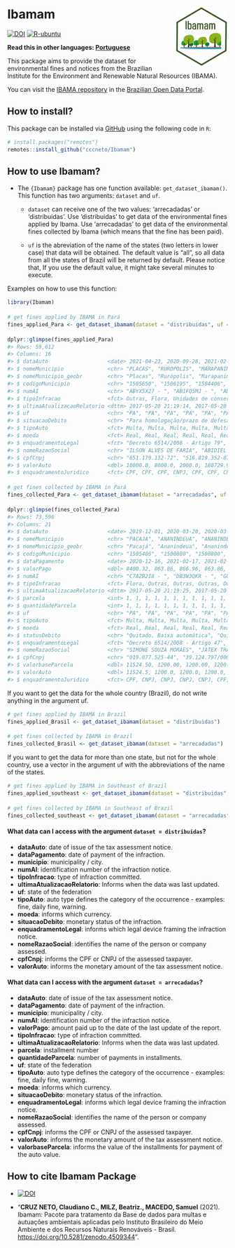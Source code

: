 
<!-- README.md is generated from README.Rmd. Please edit that file -->

# Ibamam <img src="man/figures/hexlogo.png" align="right" width = "120px"/>

<!-- badges: start -->

[![DOI](https://zenodo.org/badge/DOI/10.5281/zenodo.4509344.svg)](https://doi.org/10.5281/zenodo.4509344)
[![R-ubuntu](https://github.com/cccneto/Ibamam/actions/workflows/R-CMD-check-ubuntu.yaml/badge.svg)](https://github.com/cccneto/Ibamam/actions/workflows/R-CMD-check-ubuntu.yaml)
<!-- badges: end -->

**Read this in other languages:
[Portuguese](https://cccneto.github.io/Ibamam/articles/README.port.html)**

This package aims to provide the dataset for environmental fines and
notices from the Brazilian Institute for the Environment and Renewable
Natural Resources (IBAMA).

You can visit the [IBAMA
repository](https://dados.gov.br/organization/instituto-brasileiro-do-meio-ambiente-e-dos-recursos-naturais-renovaveis-ibama)
in the [Brazilian Open Data Portal](https://dados.gov.br/).

## How to install?

This package can be installed via [GitHub](https://github.com/) using
the following code in `R`:

``` r
# install.packages("remotes")
remotes::install_github("cccneto/Ibamam")
```

## How to use **Ibamam**?

-   The `{Ibamam}` package has one function available:
    `get_dataset_ibamam()`. This function has two arguments: `dataset`
    and `uf`.

    -   `dataset` can receive one of the two values: ‘arrecadadas’ or
        ‘distribuidas’. Use ‘distribuidas’ to get data of the
        environmental fines applied by Ibama. Use ‘arrecadadas’ to get
        data of the environmental fines collected by Ibama (which means
        that the fine has been paid).

    -   `uf` is the abreviation of the name of the states (two letters
        in lower case) that data will be obtained. The default value is
        “all”, so all data from all the states of Brazil will be
        returned by default. Please notice that, If you use the default
        value, it might take several minutes to execute.

Examples on how to use this function:

``` r
library(Ibamam)

# get fines applied by IBAMA in Pará
fines_applied_Para <- get_dataset_ibamam(dataset = "distribuidas", uf = "PA")

dplyr::glimpse(fines_applied_Para)
#> Rows: 59,612
#> Columns: 16
#> $ dataAuto                   <date> 2021-04-23, 2020-09-28, 2021-02-10, 2020-0…
#> $ nomeMunicipio              <chr> "PLACAS", "RUROPOLIS", "MARAPANIM", "PRAINH…
#> $ nomeMunicipio_geobr        <chr> "Placas", "Rurópolis", "Marapanim", "Prainh…
#> $ codigoMunicipio            <chr> "1505650", "1506195", "1504406", "1506005",…
#> $ numAI                      <chr> "ABYX5X27 - ", "AB1FQ5MJ - ", "AD6DF079 - "…
#> $ tipoInfracao               <fct> Outras, Flora, Unidades de conservação, Flo…
#> $ ultimaAtualizacaoRelatorio <dttm> 2017-05-20 21:19:14, 2017-05-20 21:19:14, …
#> $ uf                         <chr> "PA", "PA", "PA", "PA", "PA", "PA", "PA", "…
#> $ situacaoDebito             <chr> "Para homologação/prazo de defesa", "Para h…
#> $ tipoAuto                   <fct> Multa, Multa, Multa, Multa, Multa, Multa, M…
#> $ moeda                      <fct> Real, Real, Real, Real, Real, Real, Real, R…
#> $ enquadramentoLegal         <fct> "Decreto 6514/2008 - Artigo 79", "Decreto 6…
#> $ nomeRazaoSocial            <chr> "ILSON ALVES DE FARIA", "ABIDIEL CELESTINO …
#> $ cpfCnpj                    <chr> "651.179.132-72", "516.819.352-87", "667.55…
#> $ valorAuto                  <dbl> 10000.0, 8000.0, 2000.0, 180729.9, 2015000.…
#> $ enquadramentoJuridico      <fct> CPF, CPF, CPF, CNPJ, CPF, CPF, CPF, CNPJ, C…

# get fines collected by IBAMA in Pará
fines_collected_Para <- get_dataset_ibamam(dataset = "arrecadadas", uf = "PA")

dplyr::glimpse(fines_collected_Para)
#> Rows: 73,596
#> Columns: 21
#> $ dataAuto                   <date> 2019-12-01, 2020-03-20, 2020-03-10, 2020-0…
#> $ nomeMunicipio              <chr> "PACAJA", "ANANINDEUA", "ANANINDEUA", "ANAN…
#> $ nomeMunicipio_geobr        <chr> "Pacajá", "Ananindeua", "Ananindeua", "Anan…
#> $ codigoMunicipio            <chr> "1505486", "1500800", "1500800", "1500800",…
#> $ dataPagamento              <date> 2020-12-16, 2021-02-17, 2021-02-22, 2021-0…
#> $ valorPago                  <dbl> 8400.32, 863.86, 866.96, 863.86, 863.86, 10…
#> $ numAI                      <chr> "C7AZB2I8 - ", "DB3W3QKR - ", "GUN4XIPO - "…
#> $ tipoInfracao               <fct> Flora, Outras, Outras, Outras, Outras, Flor…
#> $ ultimaAtualizacaoRelatorio <dttm> 2017-05-20 21:19:25, 2017-05-20 21:19:25, …
#> $ parcela                    <int> 1, 1, 1, 1, 1, 1, 1, 1, 1, 1, 1, 1, 1, 2, 3…
#> $ quantidadeParcela          <int> 1, 1, 1, 1, 1, 1, 1, 1, 1, 1, 1, 1, 30, 30,…
#> $ uf                         <chr> "PA", "PA", "PA", "PA", "PA", "PA", "PA", "…
#> $ tipoAuto                   <fct> Multa, Multa, Multa, Multa, Multa, Multa, M…
#> $ moeda                      <fct> Real, Real, Real, Real, Real, Real, Real, R…
#> $ statusDebito               <chr> "Quitado. Baixa automática", "Quitado. Baix…
#> $ enquadramentoLegal         <fct> "Decreto 6514/2008 - Artigo 47", "Decreto 6…
#> $ nomeRazaoSocial            <chr> "SIMONE SOUZA MORAES", "JATEX TRANSPORTES L…
#> $ cpfCnpj                    <chr> "019.077.525-44", "39.124.797/0004-17", "43…
#> $ valorbaseParcela           <dbl> 11524.50, 1200.00, 1200.00, 1200.00, 1200.0…
#> $ valorAuto                  <dbl> 11524.5, 1200.0, 1200.0, 1200.0, 1200.0, 15…
#> $ enquadramentoJuridico      <fct> CPF, CNPJ, CNPJ, CNPJ, CNPJ, CPF, CNPJ, CNP…
```

If you want to get the data for the whole country (Brazil), do not write
anything in the argument uf.

``` r
# get fines applied by IBAMA in Brazil
fines_applied_Brasil <- get_dataset_ibamam(dataset = "distribuidas")

# get fines collected by IBAMA in Brazil
fines_collected_Brasil <- get_dataset_ibamam(dataset = "arrecadadas")
```

If you want to get the data for more than one state, but not for the
whole country, use a vector in the argument uf with the abbreviations of
the name of the states.

``` r
# get fines applied by IBAMA in Southeast of Brazil
fines_applied_southeast <- get_dataset_ibamam(dataset = "distribuidas", uf = c("SP", "RJ", "ES", "MG"))

# get fines collected by IBAMA in Southeast of Brazil
fines_collected_southeast <- get_dataset_ibamam(dataset = "arrecadadas", uf = c("SP", "RJ", "ES", "MG"))
```

#### What data can I access with the argument `dataset = distribuidas`?

-   **dataAuto**: date of issue of the tax assessment notice.
-   **dataPagamento**: date of payment of the infraction.
-   **municipio**: municipality / city.
-   **numAI**: identification number of the infraction notice.
-   **tipoInfracao**: type of infraction committed.
-   **ultimaAtualizacaoRelatorio**: Informs when the data was last
    updated.
-   **uf**: state of the federation
-   **tipoAuto**: auto type defines the category of the occurrence -
    examples: fine, daily fine, warning.
-   **moeda**: informs which currency.
-   **situacaoDebito**: monetary status of the infraction.
-   **enquadramentoLegal**: informs which legal device framing the
    infraction notice.
-   **nomeRazaoSocial**: identifies the name of the person or company
    assessed.
-   **cpfCnpj**: informs the CPF or CNPJ of the assessed taxpayer.
-   **valorAuto**: informs the monetary amount of the tax assessment
    notice.

#### What data can I access with the argument `dataset = arrecadadas`?

-   **dataAuto**: date of issue of the tax assessment notice.
-   **dataPagamento**: date of payment of the infraction.
-   **municipio**: municipality / city.
-   **numAI**: identification number of the infraction notice.
-   **valorPago**: amount paid up to the date of the last update of the
    report.
-   **tipoInfracao**: type of infraction committed.
-   **ultimaAtualizacaoRelatorio**: Informs when the data was last
    updated.
-   **parcela**: installment number
-   **quantidadeParcela**: number of payments in installments.
-   **uf**: state of the federation
-   **tipoAuto**: auto type defines the category of the occurrence -
    examples: fine, daily fine, warning.
-   **moeda**: informs which currency.
-   **situacaoDebito**: monetary status of the infraction.
-   **enquadramentoLegal**: informs which legal device framing the
    infraction notice.
-   **nomeRazaoSocial**: identifies the name of the person or company
    assessed.
-   **cpfCnpj**: informs the CPF or CNPJ of the assessed taxpayer.
-   **valorAuto**: informs the monetary amount of the tax assessment
    notice.
-   **valorbaseParcela**: informs the value of the installments for
    payment of the auto value.

## How to cite Ibamam Package

-   [![DOI](https://zenodo.org/badge/DOI/10.5281/zenodo.4509344.svg)](https://doi.org/10.5281/zenodo.4509344)

-   “**CRUZ NETO, Claudiano C., MILZ, Beatriz., MACEDO, Samuel** (2021).
    Ibamam: Pacote para tratamento da Base de dados para multas e
    autuações ambientais aplicadas pelo Instituto Brasileiro do Meio
    Ambiente e dos Recursos Naturais Renováveis - Brasil.
    <https://doi.org/10.5281/zenodo.4509344>”.
